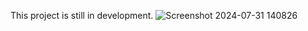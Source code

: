 This project is still in development.
![Screenshot 2024-07-31 140826](https://github.com/user-attachments/assets/91a9def8-137f-4473-9ea7-182bfcab9941)
